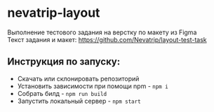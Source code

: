 # **nevatrip-layout**

Выполнение тестового задания на верстку по макету из Figma<br>
Текст задания и макет: https://github.com/Nevatrip/layout-test-task

## Инструкция по запуску:
- Скачать или склонировать репозиторий
- Установить зависимости при помощи npm - `npm i`
- Собрать билд - `npm run build`
- Запустить локальный сервер - `npm start`
